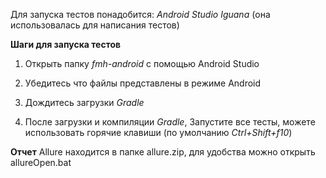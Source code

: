 Для запуска тестов понадобится: *Android Studio Iguana* (она использовалась для написания тестов)

**Шаги для запуска тестов**
1. Открыть папку *fmh-android* с помощью Android Studio
2. Убедитесь что файлы представлены в режиме Android
3. Дождитесь загрузки *Gradle*

4. После загрузки и компиляции *Gradle*, Запустите все тесты, можете использовать горячие клавиши (по умолчанию *Ctrl+Shift+f10*)


**Отчет** Allure находится в папке allure.zip, для удобства можно открыть allureOpen.bat